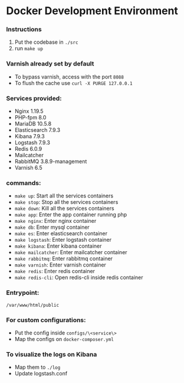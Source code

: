 # Docker Development Environment

### Instructions
1. Put the codebase in ```./src```
2. run ```make up```
### Varnish already set by default 
 - To bypass varnish, access with the port ```8088```
 - To flush the cache use ```curl -X PURGE 127.0.0.1```
### Services provided:
- Nginx 1.19.5
- PHP-fpm 8.0
- MariaDB 10.5.8
- Elasticsearch 7.9.3
- Kibana 7.9.3
- Logstash 7.9.3
- Redis 6.0.9
- Mailcatcher
- RabbitMQ 3.8.9-management
- Varnish 6.5
### commands:
- ```make up```: Start all the services containers
- ```make stop```: Stop all the services containers
- ```make down```: Kill all the services containers
- ```make app```: Enter the app container running php
- ```make nginx```: Enter nginx container
- ```make db```: Enter mysql container
- ```make es```: Enter elasticsearch container
- ```make logstash```: Enter logstash container
- ```make kibana```: Enter kibana container
- ```make mailcatcher```: Enter mailcatcher container
- ```make rabbitmq```: Enter rabbitmq container
- ```make varnish```: Enter varnish container
- ```make redis```: Enter redis container
- ```make redis-cli```: Open redis-cli inside redis container
### Entrypoint:
```/var/www/html/public```
### For custom configurations:
- Put the config inside ```configs/\<service\>```
- Map the configs on ```docker-composer.yml```
### To visualize the logs on Kibana
 - Map them to ```./log```
 - Update logstash.conf